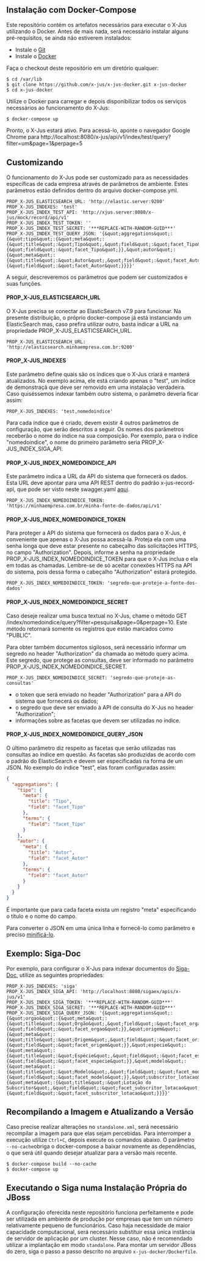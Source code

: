 ## Instalação com Docker-Compose

Este repositório contém os artefatos necessários para executar o X-Jus utilizando o Docker.
Antes de mais nada, será necessário instalar alguns pré-requisitos, se ainda não estiverem instalados:

- Instale o [Git](https://gist.github.com/derhuerst/1b15ff4652a867391f03)
- Instale o [Docker](https://docs.docker.com/install/)

Faça o checkout deste repositório em um diretório qualquer:

```
$ cd /var/lib
$ git clone https://github.com/x-jus/x-jus-docker.git x-jus-docker
$ cd x-jus-docker
```

Utilize o Docker para carregar e depois disponibilizar todos os serviços necessários ao funcionamento do X-Jus:

```
$ docker-compose up
```

Pronto, o X-Jus estará ativo. Para acessá-lo, aponte o navegador Google Chrome para http://localhost:8080/x-jus/api/v1/index/test/query?filter=um&page=1&perpage=5

## Customizando

O funcionamento do X-Jus pode ser customizado 
para as necessidades específicas de cada empresa através de parâmetros de ambiente.
Estes parâmetros estão definidos dentro do arquivo docker-compose.yml. 

```
PROP_X-JUS_ELASTICSEARCH_URL: 'http://elastic.server:9200'
PROP_X-JUS_INDEXES: 'test'
PROP_X-JUS_INDEX_TEST_API: 'http://xjus.server:8080/x-jus/mock/record/api/v1'
PROP_X-JUS_INDEX_TEST_TOKEN: ''
PROP_X-JUS_INDEX_TEST_SECRET: '***REPLACE-WITH-RANDOM-GUID***'
PROP_X-JUS_INDEX_TEST_QUERY_JSON: '{&quot;aggregations&quot;:{&quot;tipo&quot;:{&quot;meta&quot;:{&quot;title&quot;:&quot;Tipo&quot;,&quot;field&quot;:&quot;facet_Tipo&quot;},&quot;terms&quot;:{&quot;field&quot;:&quot;facet_Tipo&quot;}},&quot;autor&quot;:{&quot;meta&quot;:{&quot;title&quot;:&quot;Autor&quot;,&quot;field&quot;:&quot;facet_Autor&quot;},&quot;terms&quot;:{&quot;field&quot;:&quot;facet_Autor&quot;}}}}'
```

A seguir, descreveremos os parâmetros que podem ser customizados e suas funções.

#### PROP_X-JUS_ELASTICSEARCH_URL

O X-Jus precisa se conectar ao ElasticSearch v7.9 para funcionar. Na presente distribuição, o próprio docker-compose já está
instanciando um ElasticSearch mas, caso prefira utilizar outro, basta indicar a URL na propriedade PROP_X-JUS_ELASTICSEARCH_URL.

```
PROP_X-JUS_ELASTICSEARCH_URL: 'http://elasticsearch.minhaempresa.com.br:9200'
```

#### PROP_X-JUS_INDEXES

Este parâmetro define quais são os índices que o X-Jus criará e manterá atualizados. 
No exemplo acima, ele está criando apenas o "test", um índice de demonstraçã que deve ser removido em uma instalação verdadeira. 
Caso quiséssemos indexar também outro sistema, o parâmetro deveria ficar assim:

```
PROP_X-JUS_INDEXES: 'test,nomedoindice'
```

Para cada índice que é criado, devem existir 4 outros parâmetros de configuração, que serão descritos a seguir. Os nomes dos parâmetros
receberão o nome do índice na sua composição. Por exemplo, para o índice "nomedoindice", o nome do primeiro parâmetro seria PROP_X-JUS_INDEX_SIGA_API.

#### PROP_X-JUS_INDEX_NOMEDOINDICE_API

Este parâmetro indica a URL da API do sistema que fornecerá os dados. Esta URL deve apontar para uma API REST dentro do padrão x-jus-record-api,
que pode ser visto neste swagger.yaml [aqui](https://github.com/x-jus/x-jus-record-api/blob/master/src/main/resources/br/jus/trf2/xjus/record/api/swagger.yaml).

```
PROP_X-JUS_INDEX_NOMEDOINDICE_TOKEN: 'https://minhaempresa.com.br/minha-fonte-de-dados/api/v1'
```

#### PROP_X-JUS_INDEX_NOMEDOINDICE_TOKEN

Para proteger a API do sistema que fornecerá os dados para o X-Jus, é conveniente que apenas o X-Jus possa acessá-la. Proteja ela com uma
senha longa que deve estar presente no cabeçalho das solicitações HTTPS, no campo "Authorization". Depois, informe a senha na propriedade
PROP_X-JUS_INDEX_NOMEDOINDICE_TOKEN para que o X-Jus inclua o ela em todas as chamadas. Lembre-se de só aceitar conexões HTTPS na API do sistema,
pois dessa forma o cabeçalho "Authorization" estará protegido.

```
PROP_X-JUS_INDEX_NOMEDOINDICE_TOKEN: 'segredo-que-proteje-a-fonte-dos-dados'
```

#### PROP_X-JUS_INDEX_NOMEDOINDICE_SECRET

Caso deseje realizar uma busca textual no X-Jus, chame o método GET /index/nomedoindice/query?filter=pesquisa&page=0&perpage=10. Este método
retornará somente os registros que estão marcados como "PUBLIC". 

Para obter também documentos sigilosos, será necessário informar um segredo no header "Authorization" da chamada ao método query acima. Este
segredo, que protege as consultas, deve ser informado no parâmetro PROP_X-JUS_INDEX_NOMEDOINDICE_SECRET.

```
PROP_X-JUS_INDEX_NOMEDOINDICE_SECRET: 'segredo-que-proteje-as-consultas'
```

- o token que será enviado no header "Authorization" para a API do sistema que fornecerá os dados;
- o segredo que deve ser enviado à API de consulta do X-Jus no header "Authorization";
- informações sobre as facetas que devem ser utilizadas no índice.

#### PROP_X-JUS_INDEX_NOMEDOINDICE_QUERY_JSON

O último parâmetro diz respeito as facetas que serão utilizadas nas consultas ao índice em questão. As facetas são produzidas de acordo com
o padrão do ElasticSearch e devem ser especificadas na forma de um JSON. No exemplo do índice "test", elas foram configuradas assim:

```JSON
{
  "aggregations": {
    "tipo": {
      "meta": {
        "title": "Tipo",
        "field": "facet_Tipo"
      },
      "terms": {
        "field": "facet_Tipo"
      }
    },
    "autor": {
      "meta": {
        "title": "Autor",
        "field": "facet_Autor"
      },
      "terms": {
        "field": "facet_Autor"
      }
    }
  }
}
```

É importante que para cada faceta exista um registro "meta" especificando o título e o nome do campo.

Para converter o JSON em uma única linha e fornecê-lo como parâmetro e preciso [minificá-lo](https://codebeautify.org/jsonminifier).

## Exemplo: Siga-Doc

Por exemplo, para configurar o X-Jus para indexar documentos do [Siga-Doc](https://github.com/projeto-siga/siga), utilize as seguintes propriedades:

```
PROP_X-JUS_INDEXES: 'siga'
PROP_X-JUS_INDEX_SIGA_API: 'http://localhost:8080/sigaex/apis/x-jus/v1'
PROP_X-JUS_INDEX_SIGA_TOKEN: '***REPLACE-WITH-RANDOM-GUID***'
PROP_X-JUS_INDEX_SIGA_SECRET: '***REPLACE-WITH-RANDOM-GUID***'
PROP_X-JUS_INDEX_SIGA_QUERY_JSON: '{&quot;aggregations&quot;:{&quot;orgao&quot;:{&quot;meta&quot;:{&quot;title&quot;:&quot;Órgão&quot;,&quot;field&quot;:&quot;facet_orgao&quot;},&quot;terms&quot;:{&quot;field&quot;:&quot;facet_orgao&quot;}},&quot;origem&quot;:{&quot;meta&quot;:{&quot;title&quot;:&quot;Origem&quot;,&quot;field&quot;:&quot;facet_origem&quot;},&quot;terms&quot;:{&quot;field&quot;:&quot;facet_origem&quot;}},&quot;especie&quot;:{&quot;meta&quot;:{&quot;title&quot;:&quot;Espécie&quot;,&quot;field&quot;:&quot;facet_especie&quot;},&quot;terms&quot;:{&quot;field&quot;:&quot;facet_especie&quot;}},&quot;modelo&quot;:{&quot;meta&quot;:{&quot;title&quot;:&quot;Modelo&quot;,&quot;field&quot;:&quot;facet_modelo&quot;},&quot;terms&quot;:{&quot;field&quot;:&quot;facet_modelo&quot;}},&quot;subscritor_lotacao&quot;:{&quot;meta&quot;:{&quot;title&quot;:&quot;Lotação do Subscritor&quot;,&quot;field&quot;:&quot;facet_subscritor_lotacao&quot;},&quot;terms&quot;:{&quot;field&quot;:&quot;facet_subscritor_lotacao&quot;}}}}' 
```

## Recompilando a Imagem e Atualizando a Versão

Caso precise realizar alterações no `standalone.xml`, será necessário recompilar a imagem para que elas sejam percebidas.
Para interromper a execução utilize `Ctrl+C`, depois execute os comandos abaixo. O parâmetro ```--no-cache```obriga o
docker-compose a baixar novamente as dependências, o que será útil quando desejar atualizar para a versão mais recente.

```
$ docker-compose build --no-cache
$ docker-compose up
```

## Executando o Siga numa Instalação Própria do JBoss

A configuração oferecida neste repositório funciona perfeitamente e pode ser utilizada em ambiente de produção por empresas
que tem um número relativamente pequeno de funcionários. Caso haja necessidade de maior capacidade computacional, será
necessário substituir essa única instância de servidor de aplicação por um cluster. Nesse caso, não é recomendado utilizar
a implantação em modo `standalone`. Para montar um servidor JBoss do zero, siga o passo a passo descrito no arquivo
`x-jus-docker/Dockerfile`.
